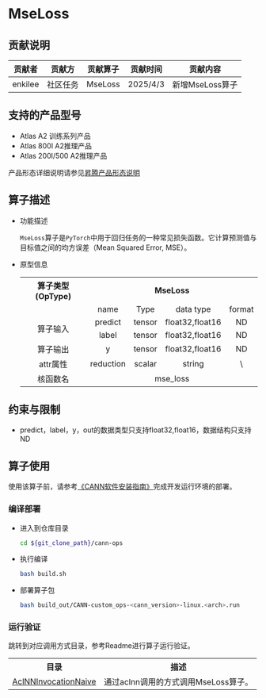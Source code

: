 # MseLoss
## 贡献说明
| 贡献者     | 贡献方  | 贡献算子    | 贡献时间     | 贡献内容        |
|---------|------|---------|----------|-------------|
| enkilee | 社区任务 | MseLoss | 2025/4/3 | 新增MseLoss算子 |

## 支持的产品型号

- Atlas A2 训练系列产品
- Atlas 800I A2推理产品
- Atlas 200I/500 A2推理产品

产品形态详细说明请参见[昇腾产品形态说明](http://www.hiascend.com/document/redirect/CannCommunityProductForm)

## 算子描述
- 功能描述

  `MseLoss`算子是`PyTorch`中用于回归任务的一种常见损失函数。它计算预测值与目标值之间的均方误差（Mean Squared Error, MSE）。

- 原型信息

  <table>
    <tr><th align="center">算子类型(OpType)</th><th colspan="5" align="center">MseLoss</th></tr>
    
    <tr><td align="center"> </td><td align="center">name</td><td align="center">Type</td><td align="center">data type</td><td align="center">format</td></tr>  
    <tr><td rowspan="3" align="center">算子输入</td>
     
    <tr>
    <td align="center">predict</td><td align="center">tensor</td><td align="center">float32,float16</td><td align="center">ND</td></tr>
    
    <tr>
    <td align="center">label</td><td align="center">tensor</td><td align="center">float32,float16</td><td align="center">ND</td>
    </tr>  
    
    <tr><td rowspan="1" align="center">算子输出</td>
    <td align="center">y</td><td align="center">tensor</td><td align="center">float32,float16</td><td align="center">ND</td></tr>
    
    <tr><td rowspan="1" align="center">attr属性</td>
    <td align="center">reduction</td><td align="center">scalar</td><td align="center">string</td><td align="center">\</td></tr>
    
    <tr><td rowspan="1" align="center">核函数名</td><td colspan="4" align="center">mse_loss</td></tr>  
  </table>

## 约束与限制
- predict，label，y，out的数据类型只支持float32,float16，数据结构只支持ND

## 算子使用
使用该算子前，请参考[《CANN软件安装指南》](https://hiascend.com/document/redirect/CannCommunityInstSoftware)完成开发运行环境的部署。

### 编译部署
  - 进入到仓库目录

    ```bash
    cd ${git_clone_path}/cann-ops
    ```

  - 执行编译

    ```bash
    bash build.sh
    ```

  - 部署算子包

    ```bash
    bash build_out/CANN-custom_ops-<cann_version>-linux.<arch>.run
    ```

### 运行验证
跳转到对应调用方式目录，参考Readme进行算子运行验证。
<table>
    <th>目录</th><th>描述</th>
    <tr>
        <td><a href="./examples/AclNNInvocationNaive"> AclNNInvocationNaive</td><td>通过aclnn调用的方式调用MseLoss算子。</td>
    </tr>
</table>
